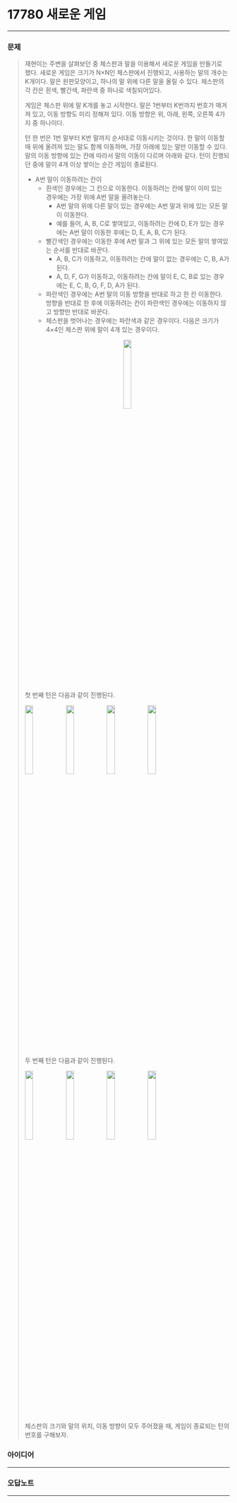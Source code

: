 # 17780 새로운 게임
------------
### 문제

>재현이는 주변을 살펴보던 중 체스판과 말을 이용해서 새로운 게임을 만들기로 했다. 새로운 게임은 크기가 N×N인 체스판에서 진행되고, 사용하는 말의 개수는 K개이다. 말은 원판모양이고, 하나의 말 위에 다른 말을 올릴 수 있다. 체스판의 각 칸은 흰색, 빨간색, 파란색 중 하나로 색칠되어있다.
>
>게임은 체스판 위에 말 K개를 놓고 시작한다. 말은 1번부터 K번까지 번호가 매겨져 있고, 이동 방향도 미리 정해져 있다. 이동 방향은 위, 아래, 왼쪽, 오른쪽 4가지 중 하나이다.
>
>턴 한 번은 1번 말부터 K번 말까지 순서대로 이동시키는 것이다. 한 말이 이동할 때 위에 올려져 있는 말도 함께 이동하며, 가장 아래에 있는 말만 이동할 수 있다. 말의 이동 방향에 있는 칸에 따라서 말의 이동이 다르며 아래와 같다. 턴이 진행되던 중에 말이 4개 이상 쌓이는 순간 게임이 종료된다.
>
>- A번 말이 이동하려는 칸이
>   - 흰색인 경우에는 그 칸으로 이동한다. 이동하려는 칸에 말이 이미 있는 경우에는 가장 위에 A번 말을 올려놓는다.
>       - A번 말의 위에 다른 말이 있는 경우에는 A번 말과 위에 있는 모든 말이 이동한다.
>       - 예를 들어, A, B, C로 쌓여있고, 이동하려는 칸에 D, E가 있는 경우에는 A번 말이 이동한 후에는 D, E, A, B, C가 된다.
>   - 빨간색인 경우에는 이동한 후에 A번 말과 그 위에 있는 모든 말의 쌓여있는 순서를 반대로 바꾼다.
>       - A, B, C가 이동하고, 이동하려는 칸에 말이 없는 경우에는 C, B, A가 된다.
>       - A, D, F, G가 이동하고, 이동하려는 칸에 말이 E, C, B로 있는 경우에는 E, C, B, G, F, D, A가 된다.
>   - 파란색인 경우에는 A번 말의 이동 방향을 반대로 하고 한 칸 이동한다. 방향을 반대로 한 후에 이동하려는 칸이 파란색인 경우에는 이동하지 않고 방향만 반대로 바꾼다.
>   - 체스판을 벗어나는 경우에는 파란색과 같은 경우이다.
>다음은 크기가 4×4인 체스판 위에 말이 4개 있는 경우이다.
>
><p align="center"><img src="https://upload.acmicpc.net/0aec7e3d-e8f5-428a-bebc-6a0fd514b387/-/preview/" width="20%"></p>
>
>첫 번째 턴은 다음과 같이 진행된다.
><div><img src="https://upload.acmicpc.net/46796304-b486-4420-9d2c-ea49e2d5665b/-/preview/" width="20%"><img src="https://upload.acmicpc.net/04643ced-fdfd-46f5-a07e-374704dbb1c5/-/preview/" width="20%"><img src="https://upload.acmicpc.net/46f4bfab-841b-41c8-842e-56027816f846/-/preview/" width="20%"><img src="https://upload.acmicpc.net/fcccf76c-9431-4ff5-8a05-7dbd2feff142/-/preview/" width="20%"></div>
>			
>두 번째 턴은 다음과 같이 진행된다.
><div><img src="https://upload.acmicpc.net/387d9a2f-5921-438e-a28e-d049bb35728f/-/preview/" width="20%"><img src="https://upload.acmicpc.net/601f9193-f004-4e70-8514-33851f8a0615/-/preview/" width="20%"><img src="https://upload.acmicpc.net/796bab27-1a9d-473a-b478-9eb33b4a8998/-/preview/" width="20%"><img src="https://upload.acmicpc.net/9a8e6227-c720-4ea6-9065-d0dc21188f03/-/preview/" width="20%"></div>
>			
>체스판의 크기와 말의 위치, 이동 방향이 모두 주어졌을 때, 게임이 종료되는 턴의 번호를 구해보자.

### 아이디어 
----------

### 오답노트
----------

